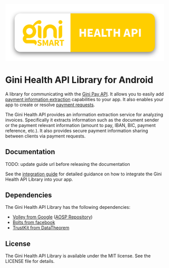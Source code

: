 ![Gini Health API Library for Android](./logo.png)

Gini Health API Library for Android
===================================

A library for communicating with the [Gini Pay API](https://pay-api.gini.net/documentation/). It allows you to easily add
[payment information extraction](https://pay-api.gini.net/documentation/#document-extractions-for-payment) capabilities
to your app. It also enables your app to create or resolve [payment requests](https://pay-api.gini.net/documentation/#payments).

The Gini Health API provides an information extraction service for analyzing invoices. Specifically it extracts information
such as the document sender or the payment relevant information (amount to pay, IBAN, BIC, payment reference, etc.).
It also provides secure payment information sharing between clients via payment requests.

Documentation
-------------

TODO: update guide url before releasing the documentation

See the [integration guide](https://developer.gini.net/gini-health-api-lib-android/) for detailed guidance on how to
integrate the Gini Health API Library into your app.

Dependencies
------------

The Gini Health API Library has the following dependencies:

* [Volley from Google](http://developer.android.com/training/volley/index.html) ([AOSP Repository](https://android.googlesource.com/platform/frameworks/volley))
* [Bolts from facebook](https://github.com/BoltsFramework/Bolts-Android)
* [TrustKit from DataTheorem](https://github.com/datatheorem/TrustKit-Android)

License
-------

The Gini Health API Library is available under the MIT license. See the LICENSE file for details.
